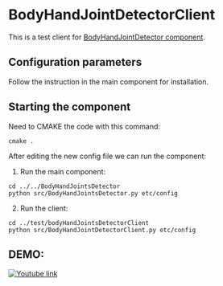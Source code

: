 # BodyHandJointDetectorClient
This is a test client for [BodyHandJointDetector component](https://github.com/robocomp/robocomp-robolab/tree/master/components/detection/BodyHandJointsDetector).


## Configuration parameters
Follow the instruction in the main component for installation.

## Starting the component

Need to CMAKE the code with this command:

```
cmake .
```

After editing the new config file we can run the component:

1) Run the main component:
```
cd ../../BodyHandJointsDetector
python src/BodyHandJointsDetector.py etc/config
```

2) Run the client:
```
cd ../test/bodyHandJointsDetectorClient
python src/BodyHandJointDetectorClient.py etc/config
```


## DEMO:

[![Youtube link](https://robocomp.github.io/web/gsoc/2021/posts/trung_ngo_tan/images/handbodyPoseYoutube.png)](https://www.youtube.com/watch?v=qpOU7or_zx8)

